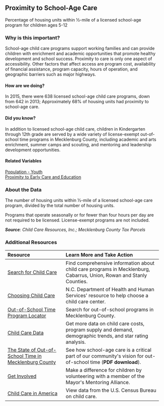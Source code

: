 ## Proximity to School-Age Care
Percentage of housing units within &#189;-mile of a licensed school-age program for children ages 5-12

### Why is this important?
School-age child care programs support working families and can provide children with enrichment and academic opportunities that promote healthy development and school success. Proximity to care is only one aspect of accessibility. Other factors that affect access are program cost, availability of financial assistance, program capacity, hours of operation, and geographic barriers such as major highways.

#### How are we doing?
In 2015, there were 638 licensed school-age child care programs, down from 642 in 2013; Approximately 68% of housing units had proximity to school-age care. 
 
#### Did you know?
In addition to licensed school-age child care, children in Kindergarten through 12th grade are served by a wide variety of license-exempt out-of-school time programs in Mecklenburg County, including academic and arts enrichment, summer camps and scouting, and mentoring and leadership development opportunities.

#### Related Variables
<a href="javascript:void(0)" onclick="changeMetric('m12')">Population - Youth</a>  
<a href="javascript:void(0)" onclick="changeMetric('m21')">Proximity to Early Care and Education</a>  

### About the Data
The number of housing units within &#189;-mile of a licensed school-age care program, divided by the total number of housing units. 

Programs that operate seasonally or for fewer than four hours per day are not required to be licensed. License-exempt programs are not included.

_**Source**: Child Care Resources, Inc.; Mecklenburg County Tax Parcels_

### Additional Resources
| Resource | Learn More and Take Action |
|:--- | :--- |
|[Search for Child Care](http://www.childcareresourcesinc.org/parents-families/search-for-child-care/)|Find comprehensive information about child care programs in Mecklenburg, Cabarrus, Union, Rowan and Stanly Counties.
|[Choosing Child Care](http://ncchildcare.nc.gov/parents/pr_sn2_ov.asp)| N.C. Department of Health and Human Services' resource to help choose a child care center.
|[Out-of-School Time Program Locator](http://www.cfcrights.org/issues-and-impact/out-of-school-time-locator-map/)|Search for out-of-school programs in Mecklenburg County.
|[Child Care Data](http://www.childcareresourcesinc.org/publications-and-multimedia/data-reports/)|Get more data on child care costs, program supply and demand, demographic trends, and star rating analysis.
|[The State of Out-of-School Time in Mecklenburg County](http://cfcrights.org/wp-content/uploads/2011/10/OST-Task-Force-Final-Report-2011.pdf)|See how school-age care is a critical part of our community's vision for out-of-school time (**PDF download**).
|[Get Involved](http://charmeck.org/city/charlotte/mayor/MentoringAlliance/Pages/How%20to%20Get%20Involved%20with%20Mentoring.aspx)|Make a difference for children by volunteering with a member of the Mayor's Mentoring Alliance.
|[Child Care in America](http://www.census.gov/library/infographics/child_care.html)| View data from the U.S. Census Bureau on child care.
